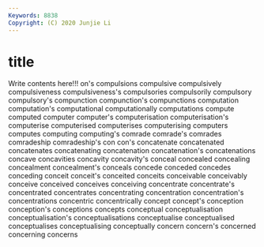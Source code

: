 ```yaml
---
Keywords: 8838
Copyright: (C) 2020 Junjie Li
---
```


# title

Write contents here!!!
on's 
compulsions 
compulsive 
compulsively 
compulsiveness 
compulsiveness's 
compulsories 
compulsorily 
compulsory
compulsory's 
compunction 
compunction's 
compunctions 
computation 
computation's 
computational 
computationally 
computations 
compute
computed 
computer 
computer's 
computerisation 
computerisation's 
computerise 
computerised 
computerises 
computerising 
computers
computes 
computing 
computing's 
comrade 
comrade's 
comrades 
comradeship 
comradeship's 
con 
con's
concatenate 
concatenated 
concatenates 
concatenating 
concatenation 
concatenation's 
concatenations 
concave 
concavities 
concavity
concavity's 
conceal 
concealed 
concealing 
concealment 
concealment's 
conceals 
concede 
conceded 
concedes
conceding 
conceit 
conceit's 
conceited 
conceits 
conceivable 
conceivably 
conceive 
conceived 
conceives
conceiving 
concentrate 
concentrate's 
concentrated 
concentrates 
concentrating 
concentration 
concentration's 
concentrations 
concentric
concentrically 
concept 
concept's 
conception 
conception's 
conceptions 
concepts 
conceptual 
conceptualisation 
conceptualisation's
conceptualisations 
conceptualise 
conceptualised 
conceptualises 
conceptualising 
conceptually 
concern 
concern's 
concerned 
concerning
concerns 
